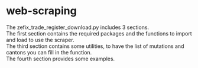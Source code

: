 # web-scraping
The zefix_trade_register_download.py includes 3 sections.<br/>
The first section contains the required packages and the functions to import and load to use the scraper.<br/>
The third section contains some utilities, to have the list of mutations and cantons you can fill in the function.<br/>
The fourth section provides some examples.<br/>
